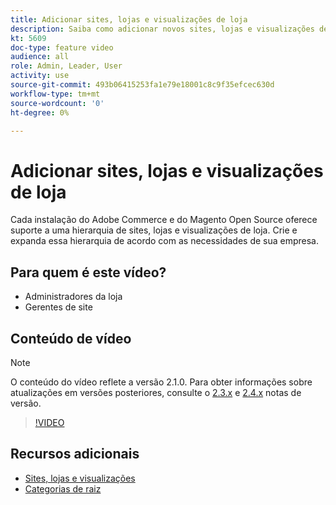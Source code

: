 ```yaml
---
title: Adicionar sites, lojas e visualizações de loja
description: Saiba como adicionar novos sites, lojas e visualizações de acordo com as necessidades de sua empresa.
kt: 5609
doc-type: feature video
audience: all
role: Admin, Leader, User
activity: use
source-git-commit: 493b06415253fa1e79e18001c8c9f35efcec630d
workflow-type: tm+mt
source-wordcount: '0'
ht-degree: 0%

---
```



# Adicionar sites, lojas e visualizações de loja

Cada instalação do Adobe Commerce e do Magento Open Source oferece suporte a uma hierarquia de sites, lojas e visualizações de loja. Crie e expanda essa hierarquia de acordo com as necessidades de sua empresa.

## Para quem é este vídeo?

- Administradores da loja
- Gerentes de site

## Conteúdo de vídeo

>[!NOTE]
>
>O conteúdo do vídeo reflete a versão 2.1.0. Para obter informações sobre atualizações em versões posteriores, consulte o [2.3.x](https://devdocs.magento.com/guides/v2.3/release-notes/bk-release-notes.html) e [2.4.x](https://devdocs.magento.com/guides/v2.4/release-notes/bk-release-notes.html) notas de versão.

>[!VIDEO](https://video.tv.adobe.com/v/35787?quality=12&learn=on)

## Recursos adicionais

- [Sites, lojas e visualizações](https://docs.magento.com/user-guide/stores/websites-stores-views.html)
- [Categorias de raiz](https://docs.magento.com/user-guide/catalog/category-root.html)

